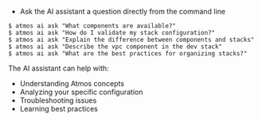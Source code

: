 - Ask the AI assistant a question directly from the command line

```
$ atmos ai ask "What components are available?"
$ atmos ai ask "How do I validate my stack configuration?"
$ atmos ai ask "Explain the difference between components and stacks"
$ atmos ai ask "Describe the vpc component in the dev stack"
$ atmos ai ask "What are the best practices for organizing stacks?"
```

The AI assistant can help with:
- Understanding Atmos concepts
- Analyzing your specific configuration
- Troubleshooting issues
- Learning best practices